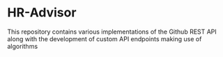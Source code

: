 # HR-Advisor
This repository contains various implementations of the Github REST API along with the development of custom API endpoints making use of algorithms
